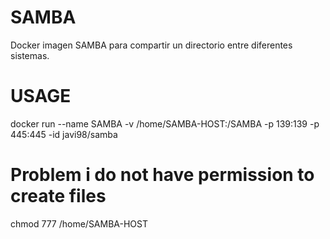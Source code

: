 # SAMBA
Docker imagen SAMBA para compartir un directorio entre diferentes sistemas.

# USAGE 
docker run --name SAMBA -v /home/SAMBA-HOST:/SAMBA -p 139:139 -p 445:445 -id javi98/samba

# Problem i do not have permission to create files
chmod 777 /home/SAMBA-HOST
